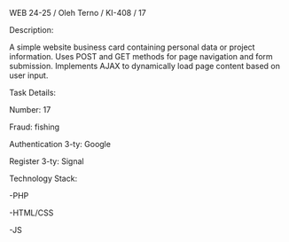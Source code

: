 WEB 24-25 / Oleh Terno / KI-408 / 17

Description:

A simple website business card containing personal data or project information. Uses POST and GET methods for page navigation and form submission. Implements AJAX to dynamically load page content based on user input.



Task Details:

Number: 17

Fraud: fishing

Authentication 3-ty: Google

Register 3-ty: Signal




Technology Stack:

-PHP

-HTML/CSS

-JS 

